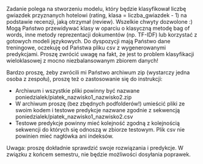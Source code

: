 Zadanie polega na stworzeniu modelu, który będzie klasyfikował liczbę gwiazdek przyznanych hotelowi (rating, klasa = liczba_gwiazdek - 1) na podstawie recenzji, jaką otrzymał (review).
Wszelkie chwyty dozwolone :) Mogą Państwo przewidywać klasy w oparciu o klasyczną metodę bag of words, inne metody reprezentacji dokumentów (np. TF-IDF) lub korzystać z gotowych modeli językowych. Do dyspozycji mają Państwo dane treningowe, oczekuję od Państwa pliku csv z wygenerowanymi predykcjami.
Proszę  zwrócić uwagę na fakt, że jest to problem klasyfikacji wieloklasowej z mocno niezbalansowanym zbiorem danych!

Bardzo proszę, żeby zwrócili mi Państwo archiwum zip (wystarczy jedna osoba z zespołu), proszę też o zastosowanie się do instrukcji:
- Archiwum i wszystkie pliki powinny być nazwane poniedzialek/piatek_nazwisko1_nazwisko2.zip
- W archiwum proszę (bez zbędnych podfolderów!) umieścić pliki ze swoim kodem i testowe predykcje nazwane zgodnie z sekwencją  poniedzialek/piatek_nazwisko1_nazwisko2.csv
- Testowe predykcje powinny mieć kolejność zgodną z kolejnością sekwencji do których się odnoszą w zbiorze testowym. Plik csv nie powinien mieć nagłówka ani indeksów.

Uwaga: proszę dokładnie sprawdzić swoje rozwiązania i predykcje. W związku z końcem semestru, nie będzie możliwości dosyłania poprawek.
